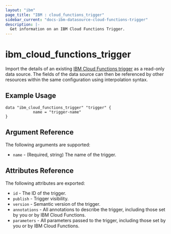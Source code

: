 ```yaml
---
layout: "ibm"
page_title: "IBM : cloud_functions_trigger"
sidebar_current: "docs-ibm-datasource-cloud-functions-trigger"
description: |-
  Get information on an IBM Cloud Functions Trigger.
---
```


# ibm\_cloud_functions_trigger

Import the details of an existing [IBM Cloud Functions trigger](https://console.bluemix.net/docs/openwhisk/openwhisk_triggers_rules.html#openwhisk_triggers) as a read-only data source. The fields of the data source can then be referenced by other resources within the same configuration using interpolation syntax.


## Example Usage

```hcl
data "ibm_cloud_functions_trigger" "trigger" {
			name = "trigger-name"		  
}
```

## Argument Reference

The following arguments are supported:

* `name` - (Required, string) The name of the trigger.

## Attributes Reference

The following attributes are exported:

* `id` - The ID of the trigger.
* `publish` - Trigger visibility.
* `version` - Semantic version of the trigger.
* `annotations` - All annotations to describe the trigger, including those set by you or by IBM Cloud Functions.
* `parameters` - All parameters passed to the trigger, including those set by you or by IBM Cloud Functions.
